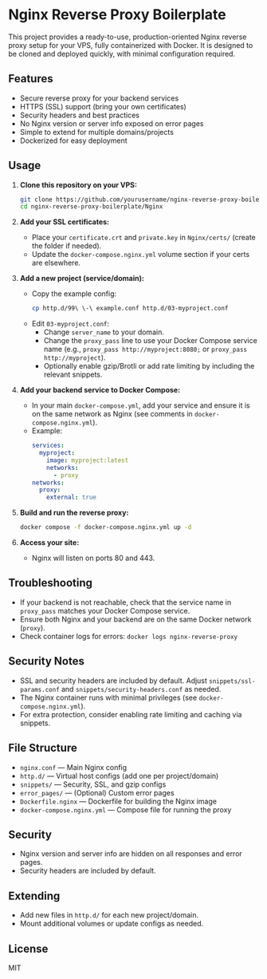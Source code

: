 # Nginx Reverse Proxy Boilerplate

This project provides a ready-to-use, production-oriented Nginx reverse proxy setup for your VPS, fully containerized with Docker. It is designed to be cloned and deployed quickly, with minimal configuration required.

## Features
- Secure reverse proxy for your backend services
- HTTPS (SSL) support (bring your own certificates)
- Security headers and best practices
- No Nginx version or server info exposed on error pages
- Simple to extend for multiple domains/projects
- Dockerized for easy deployment

## Usage

1. **Clone this repository on your VPS:**
   ```sh
   git clone https://github.com/yourusername/nginx-reverse-proxy-boilerplate.git
   cd nginx-reverse-proxy-boilerplate/Nginx
   ```

2. **Add your SSL certificates:**
   - Place your `certificate.crt` and `private.key` in `Nginx/certs/` (create the folder if needed).
   - Update the `docker-compose.nginx.yml` volume section if your certs are elsewhere.

3. **Add a new project (service/domain):**
   - Copy the example config:
     ```sh
     cp http.d/99\ \-\ example.conf http.d/03-myproject.conf
     ```
   - Edit `03-myproject.conf`:
     - Change `server_name` to your domain.
     - Change the `proxy_pass` line to use your Docker Compose service name (e.g., `proxy_pass http://myproject:8080;` or `proxy_pass http://myproject`).
     - Optionally enable gzip/Brotli or add rate limiting by including the relevant snippets.

4. **Add your backend service to Docker Compose:**
   - In your main `docker-compose.yml`, add your service and ensure it is on the same network as Nginx (see comments in `docker-compose.nginx.yml`).
   - Example:
     ```yaml
     services:
       myproject:
         image: myproject:latest
         networks:
           - proxy
     networks:
       proxy:
         external: true
     ```

5. **Build and run the reverse proxy:**
   ```sh
   docker compose -f docker-compose.nginx.yml up -d
   ```

6. **Access your site:**
   - Nginx will listen on ports 80 and 443.

## Troubleshooting
- If your backend is not reachable, check that the service name in `proxy_pass` matches your Docker Compose service.
- Ensure both Nginx and your backend are on the same Docker network (`proxy`).
- Check container logs for errors: `docker logs nginx-reverse-proxy`

## Security Notes
- SSL and security headers are included by default. Adjust `snippets/ssl-params.conf` and `snippets/security-headers.conf` as needed.
- The Nginx container runs with minimal privileges (see `docker-compose.nginx.yml`).
- For extra protection, consider enabling rate limiting and caching via snippets.

## File Structure
- `nginx.conf` — Main Nginx config
- `http.d/` — Virtual host configs (add one per project/domain)
- `snippets/` — Security, SSL, and gzip configs
- `error_pages/` — (Optional) Custom error pages
- `Dockerfile.nginx` — Dockerfile for building the Nginx image
- `docker-compose.nginx.yml` — Compose file for running the proxy

## Security
- Nginx version and server info are hidden on all responses and error pages.
- Security headers are included by default.

## Extending
- Add new files in `http.d/` for each new project/domain.
- Mount additional volumes or update configs as needed.

## License
MIT
